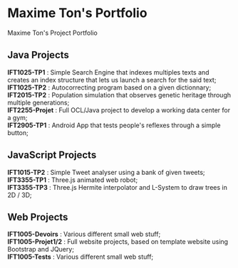 # Maxime Ton's Portfolio
Maxime Ton's Project Portfolio

## Java Projects
__IFT1025-TP1__ : Simple Search Engine that indexes multiples texts and creates an index structure that lets us launch a search for the said text;\
__IFT1025-TP2__ : Autocorrecting program based on a given dictionnary;\
__IFT2015-TP2__ : Population simulation that observes genetic heritage through multiple generations;\
__IFT2255-Projet__ : Full OCL/Java project to develop a working data center for a gym;\
__IFT2905-TP1__ : Android App that tests people's reflexes through a simple button;

## JavaScript Projects
__IFT1015-TP2__ : Simple Tweet analyser using a bank of given tweets;
__IFT3355-TP1__ : Three.js animated web robot;\
__IFT3355-TP3__ : Three.js Hermite interpolator and L-System to draw trees in 2D / 3D;

## Web Projects
__IFT1005-Devoirs__ : Various different small web stuff;\
__IFT1005-Projet1/2__ : Full website projects, based on template website using Bootstrap and JQuery;\
__IFT1005-Tests__ : Various different small web stuff;
